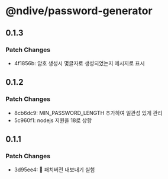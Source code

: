 # @ndive/password-generator

## 0.1.3

### Patch Changes

- 4f1856b: 암호 생성시 몇글자로 생성되었는지 메시지로 표시

## 0.1.2

### Patch Changes

- 8cb6dc9: MIN_PASSWORD_LENGTH 추가하여 일관성 있게 관리
- 5c960f1: nodejs 지원을 18로 상향

## 0.1.1

### Patch Changes

- 3d95ee4: 🧪 패치버전 내보내기 실험
